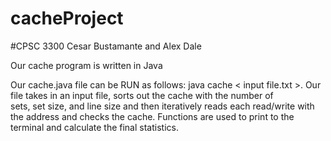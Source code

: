 # cacheProject
#CPSC 3300
Cesar Bustamante and Alex Dale

Our cache program is written in Java

Our cache.java file can be RUN as follows: java cache < input file.txt >. 
Our file takes in an input file, sorts out the cache with the number of 	
sets, set size, and line size and then iteratively reads each read/write
with the address and checks the cache. 
Functions are used to print to the terminal and calculate the final
statistics.
